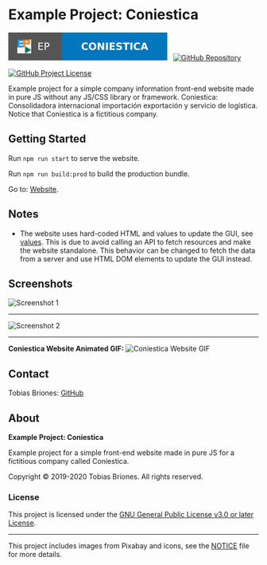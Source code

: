 # Example Project: Coniestica


[![Project](https://raw.githubusercontent.com/tobiasbriones/ep-coniestica/static/badge.svg)](https://dev.mathsoftware.engineer/ep-coniestica/)
&nbsp;
[![GitHub Repository](https://img.shields.io/static/v1?label=GITHUB&message=REPOSITORY&labelColor=555&color=0277bd&style=for-the-badge&logo=GITHUB)](https://github.com/tobiasbriones/ep-coniestica)

[![GitHub Project License](https://img.shields.io/github/license/tobiasbriones/ep-coniestica.svg?style=flat-square)](https://github.com/tobiasbriones/ep-coniestica/blob/main/LICENSE)

Example project for a simple company information front-end website made in pure
JS without any JS/CSS library or framework. Coniestica: Consolidadora
internacional importación exportación y servicio de logística. Notice that
Coniestica is a fictitious company.

## Getting Started

Run `npm run start` to serve the website.

Run `npm run build:prod` to build the production bundle.

Go to: [Website](https://coniestica.ep.dev.mathsoftware.engineer).

## Notes

- The website uses hard-coded HTML and values to update the GUI,
  see [values](src/js/values). This is due to avoid calling an API to fetch
  resources and make the website standalone. This behavior can be changed to
  fetch the data from a server and use HTML DOM elements to update the GUI
  instead.

## Screenshots

![Screenshot 1](https://github.com/tobiasbriones/ep-coniestica/releases/download/v2.0.0/screenshot-1.png)

---

![Screenshot 2](https://github.com/tobiasbriones/ep-coniestica/releases/download/v2.0.0/screenshot-2.png)

---

**Coniestica Website Animated GIF:**
![Coniestica Website GIF](https://github.com/tobiasbriones/ep-coniestica/releases/download/v2.0.0/coniestica-website.gif)

## Contact

Tobias Briones: [GitHub](https://github.com/tobiasbriones)

## About

**Example Project: Coniestica**

Example project for a simple front-end website made in pure JS for a fictitious
company called Coniestica.

Copyright © 2019-2020 Tobias Briones. All rights reserved.

### License

This project is licensed under
the [GNU General Public License v3.0 or later License](LICENSE).

---

This project includes images from Pixabay and icons, see the [NOTICE](NOTICE.md)
file for more details.
